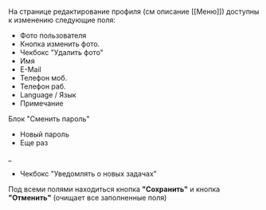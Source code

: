 На странице редактирование профиля (см описание [[Меню]]) доступны к изменению следующие поля:

* Фото пользователя
* Кнопка изменить фото.
* Чекбокс "Удалить фото"
* Имя
* E-Mail	
* Телефон моб.	
* Телефон раб.	
* Language / Язык	
* Примечание

Блок "Сменить пароль"
* Новый пароль
* Еще раз	

_

* Чекбокс "Уведомлять о новых задачах"

Под всеми полями находиться кнопка **"Сохранить"** и кнопка **"Отменить"** (очищает все заполненные поля)